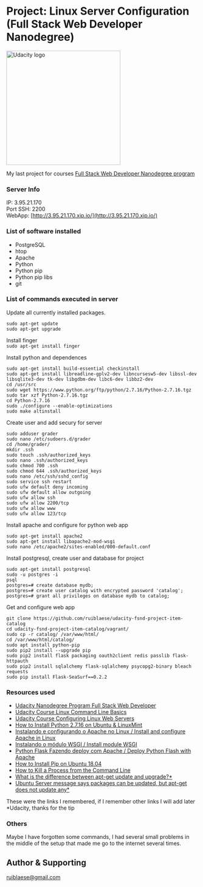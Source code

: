 # Project: Linux Server Configuration (Full Stack Web Developer Nanodegree)

<a href="https://www.udacity.com/">
  <img src="https://s3-us-west-1.amazonaws.com/udacity-content/rebrand/svg/logo.min.svg" width="300" alt="Udacity logo">
</a>


My last project for courses [Full Stack Web Developer Nanodegree program](https://www.udacity.com/course/full-stack-web-developer-nanodegree--nd004)

### Server Info
IP: 3.95.21.170     
Port SSH: 2200     
WebApp: [http://3.95.21.170.xip.io/](http://3.95.21.170.xip.io/)     

### List of software installed
 - PostgreSQL     
 - htop     
 - Apache     
 - Python
 - Python pip
 - Python pip libs
 - git
 
### List of commands executed in server
 
 Update all currently installed packages.      
 ```
 sudo apt-get update
 sudo apt-get upgrade
 ```   
 
 Install finger     
 ```sudo apt-get install finger```   
 
 Install python and dependences   
 ```
 sudo apt-get install build-essential checkinstall
 sudo apt-get install libreadline-gplv2-dev libncursesw5-dev libssl-dev libsqlite3-dev tk-dev libgdbm-dev libc6-dev libbz2-dev
 cd /usr/src
 sudo wget https://www.python.org/ftp/python/2.7.16/Python-2.7.16.tgz
 sudo tar xzf Python-2.7.16.tgz
 cd Python-2.7.16
 sudo ./configure --enable-optimizations
 sudo make altinstall
 ```
 
 Create user and add secury for server   
 ```
 sudo adduser grader
 sudo nano /etc/sudoers.d/grader
 cd /home/grader/
 mkdir .ssh
 sudo touch .ssh/authorized_keys
 sudo nano .ssh/authorized_keys
 sudo chmod 700 .ssh
 sudo chmod 644 .ssh/authorized_keys
 sudo nano /etc/ssh/sshd_config
 sudo service ssh restart
 sudo ufw default deny incoming
 sudo ufw default allow outgoing
 sudo ufw allow ssh
 sudo ufw allow 2200/tcp
 sudo ufw allow www
 sudo ufw allow 123/tcp
 ```
 
 Install apache and configure for python web app
 ```
sudo apt-get install apache2
sudo apt-get install libapache2-mod-wsgi
sudo nano /etc/apache2/sites-enabled/000-default.conf
```

Install postgresql, create user and database for project
```
sudo apt-get install postgresql
sudo -u postgres -i
psql
postgres=# create database mydb;
postgres=# create user catalog with encrypted password 'catalog';
postgres=# grant all privileges on database mydb to catalog;
```

Get and configure web app
```
git clone https://github.com/ruiblaese/udacity-fsnd-project-item-catalog
cd udacity-fsnd-project-item-catalog/vagrant/
sudo cp -r catalog/ /var/www/html/
cd /var/www/html/catalog/
sudo apt install python-pip
sudo pip2 install --upgrade pip
sudo pip2 install flask packaging oauth2client redis passlib flask-httpauth
sudo pip2 install sqlalchemy flask-sqlalchemy psycopg2-binary bleach requests
sudo pip install Flask-SeaSurf==0.2.2
```

### Resources used
 - [Udacity Nanodegree Program Full Stack Web Developer ](https://www.udacity.com/course/full-stack-web-developer-nanodegree--nd004)
 - [Udacity Course Linux Command Line Basics](https://www.udacity.com/course/linux-command-line-basics--ud595)
 - [Udacity Course Configuring Linux Web Servers](https://www.udacity.com/course/configuring-linux-web-servers--ud299)
 - [How to Install Python 2.7.16 on Ubuntu & LinuxMint](https://tecadmin.net/install-python-2-7-on-ubuntu-and-linuxmint/)
 - [Instalando e configurando o Apache no Linux / Install and configure Apache in Linux](http://www.devfuria.com.br/linux/instalando-apache-via-yum-apt-get/)
 - [Instalando o módulo WSGI / Install module WSGI](http://www.devfuria.com.br/linux/instalando-apache-wsgi/)
 - [Python Flask Fazendo deploy com Apache / Deploy Python Flash with Apache](http://www.devfuria.com.br/python/flask-apache/)
 - [How to Install Pip on Ubuntu 18.04](https://linuxize.com/post/how-to-install-pip-on-ubuntu-18.04/)
 - [How to Kill a Process from the Command Line](https://www.linux.com/learn/intro-to-linux/2017/5/how-kill-process-command-line)
 - [What is the difference between apt-get update and upgrade?*](https://askubuntu.com/questions/94102/what-is-the-difference-between-apt-get-update-and-upgrade)
  - [Ubuntu Server message says packages can be updated, but apt-get does not update any*](https://serverfault.com/questions/265410/ubuntu-server-message-says-packages-can-be-updated-but-apt-get-does-not-update)

These were the links I remembered, if I remember other links I will add later    
*Udacity, thanks for the tip   


### Others
Maybe I have forgotten some commands, I had several small problems in the middle of the setup that made me go to the internet several times.


## Author & Supporting 
ruiblaese@gmail.com
